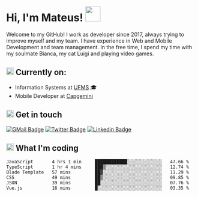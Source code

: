 # Hi, I'm Mateus! <img src="https://media.giphy.com/media/Lp2DXaHwco9FK/giphy.gif" width="40" height="40" />

Welcome to my GitHub! I work as developer since 2017, always trying to improve myself and my team. I have experience in Web and Mobile Development and team management. In the free time, I spend my time with my soulmate Bianca, my cat Luigi and playing video games.

## <img src="https://github.githubassets.com/images/icons/emoji/unicode/1f469-1f4bb.png" width="20" height="20" /> Currently on:
- Information Systems at [UFMS](https://www.ufms.br) :mortar_board:
- Mobile Developer at [Capgemini](https://www.capgemini.com)

## <img src="https://github.githubassets.com/images/icons/emoji/unicode/2615.png" width="20" height="20"/> Get in touch
[![GMail Badge](https://img.shields.io/badge/Gmail-D14836?style=for-the-badge&logo=gmail&logoColor=white&link=http://mailto:mateusragazzi.b@gmail.com)](http://malito:mateusragazzi.b@gmail.com)
[![Twitter Badge](https://img.shields.io/badge/Twitter-1DA1F2?style=for-the-badge&logo=twitter&logoColor=white&link=https://twitter.com/r_mateus39)](https://twitter.com/r_mateus39)
[![Linkedin Badge](https://img.shields.io/badge/LinkedIn-0077B5?style=for-the-badge&logo=linkedin&logoColor=white&link=https://www.linkedin.com/in/mateus-ragazzi/)](https://www.linkedin.com/in/mateus-ragazzi/)

## <img src="https://github.githubassets.com/images/icons/emoji/unicode/1f4ca.png" width="20" height="20"/> What I'm coding

<!--START_SECTION:waka-->

```text
JavaScript       4 hrs 1 min     ████████████░░░░░░░░░░░░░   47.66 %
TypeScript       1 hr 4 mins     ███▒░░░░░░░░░░░░░░░░░░░░░   12.74 %
Blade Template   57 mins         ██▓░░░░░░░░░░░░░░░░░░░░░░   11.29 %
CSS              49 mins         ██▒░░░░░░░░░░░░░░░░░░░░░░   09.85 %
JSON             39 mins         ██░░░░░░░░░░░░░░░░░░░░░░░   07.76 %
Vue.js           16 mins         █░░░░░░░░░░░░░░░░░░░░░░░░   03.35 %
```

<!--END_SECTION:waka-->
